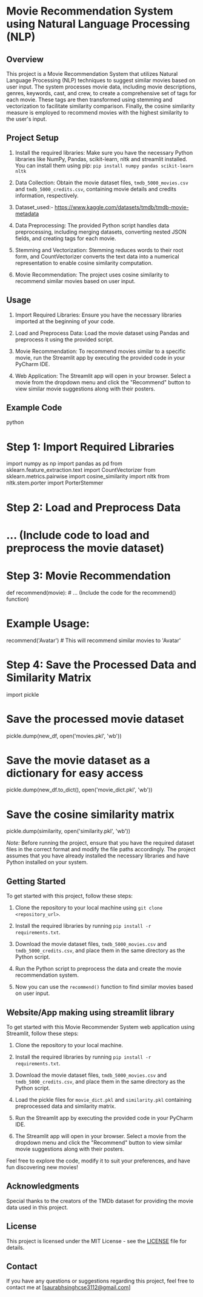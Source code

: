 # Movie Recommendation System using Natural Language Processing (NLP)

## Overview
This project is a Movie Recommendation System that utilizes Natural Language Processing (NLP) techniques to suggest similar movies based on user input. The system processes movie data, including movie descriptions, genres, keywords, cast, and crew, to create a comprehensive set of tags for each movie. These tags are then transformed using stemming and vectorization to facilitate similarity comparison. Finally, the cosine similarity measure is employed to recommend movies with the highest similarity to the user's input.

## Project Setup
1. Install the required libraries: Make sure you have the necessary Python libraries like NumPy, Pandas, scikit-learn, nltk and streamlit installed. You can install them using pip: `pip install numpy pandas scikit-learn nltk`

2. Data Collection: Obtain the movie dataset files, `tmdb_5000_movies.csv` and `tmdb_5000_credits.csv`, containing movie details and credits information, respectively.
3. Dataset_used:-
https://www.kaggle.com/datasets/tmdb/tmdb-movie-metadata

4. Data Preprocessing: The provided Python script handles data preprocessing, including merging datasets, converting nested JSON fields, and creating tags for each movie.

5. Stemming and Vectorization: Stemming reduces words to their root form, and CountVectorizer converts the text data into a numerical representation to enable cosine similarity computation.

6. Movie Recommendation: The project uses cosine similarity to recommend similar movies based on user input.

## Usage
1. Import Required Libraries: Ensure you have the necessary libraries imported at the beginning of your code.

2. Load and Preprocess Data: Load the movie dataset using Pandas and preprocess it using the provided script.


3. Movie Recommendation: To recommend movies similar to a specific movie, run the Streamlit app by executing the provided code in your PyCharm IDE.

4. Web Application: The Streamlit app will open in your browser. Select a movie from the dropdown menu and click the "Recommend" button to view similar movie suggestions along with their posters.


## Example Code
python
# Step 1: Import Required Libraries
import numpy as np
import pandas as pd
from sklearn.feature_extraction.text import CountVectorizer
from sklearn.metrics.pairwise import cosine_similarity
import nltk
from nltk.stem.porter import PorterStemmer

# Step 2: Load and Preprocess Data
# ... (Include code to load and preprocess the movie dataset)

# Step 3: Movie Recommendation
def recommend(movie):
    # ... (Include the code for the recommend() function)

# Example Usage:
recommend('Avatar')  # This will recommend similar movies to 'Avatar'

# Step 4: Save the Processed Data and Similarity Matrix
import pickle 
# Save the processed movie dataset
pickle.dump(new_df, open('movies.pkl', 'wb'))

# Save the movie dataset as a dictionary for easy access
pickle.dump(new_df.to_dict(), open('movie_dict.pkl', 'wb'))

# Save the cosine similarity matrix
pickle.dump(similarity, open('similarity.pkl', 'wb'))


*Note:* Before running the project, ensure that you have the required dataset files in the correct format and modify the file paths accordingly. The project assumes that you have already installed the necessary libraries and have Python installed on your system.

## Getting Started
To get started with this project, follow these steps:

1. Clone the repository to your local machine using `git clone <repository_url>`.

2. Install the required libraries by running `pip install -r requirements.txt`.

3. Download the movie dataset files, `tmdb_5000_movies.csv` and `tmdb_5000_credits.csv`, and place them in the same directory as the Python script.

4. Run the Python script to preprocess the data and create the movie recommendation system.

5. Now you can use the `recommend()` function to find similar movies based on user input.

## Website/App making using streamlit library
To get started with this Movie Recommender System web application using Streamlit, follow these steps:

1. Clone the repository to your local machine.

2. Install the required libraries by running `pip install -r requirements.txt`.

3. Download the movie dataset files, `tmdb_5000_movies.csv` and `tmdb_5000_credits.csv`, and place them in the same directory as the Python script.

4. Load the pickle files for `movie_dict.pkl` and `similarity.pkl` containing preprocessed data and similarity matrix.

5. Run the Streamlit app by executing the provided code in your PyCharm IDE.

6. The Streamlit app will open in your browser. Select a movie from the dropdown menu and click the "Recommend" button to view similar movie suggestions along with their posters.

Feel free to explore the code, modify it to suit your preferences, and have fun discovering new movies!

## Acknowledgments
Special thanks to the creators of the TMDb dataset for providing the movie data used in this project.

## License
This project is licensed under the MIT License - see the [LICENSE](LICENSE) file for details.

## Contact
If you have any questions or suggestions regarding this project, feel free to contact me at [saurabhsinghcse3112@gmail.com]

